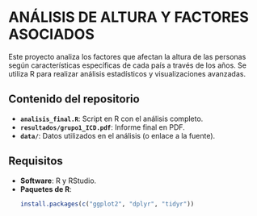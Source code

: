 # ANÁLISIS DE ALTURA Y FACTORES ASOCIADOS

Este proyecto analiza los factores que afectan la altura de las personas según características específicas de cada país a través de los años. Se utiliza R para realizar análisis estadísticos y visualizaciones avanzadas.

## Contenido del repositorio
- **`analisis_final.R`**: Script en R con el análisis completo.
- **`resultados/grupo1_ICD.pdf`**: Informe final en PDF.
- **`data/`**: Datos utilizados en el análisis (o enlace a la fuente).

## Requisitos
- **Software**: R y RStudio.
- **Paquetes de R**:
  ```r
  install.packages(c("ggplot2", "dplyr", "tidyr"))
